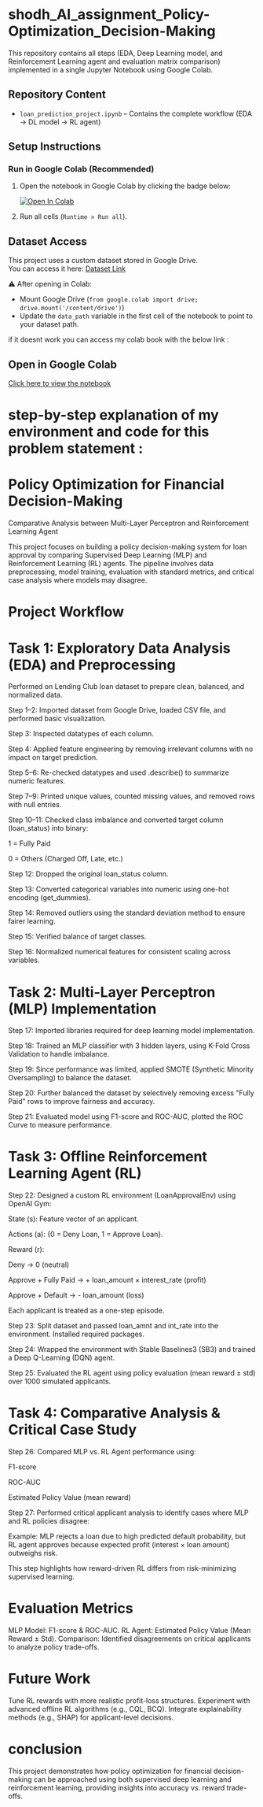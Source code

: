 # shodh_AI_assignment_Policy-Optimization_Decision-Making



This repository contains all steps (EDA, Deep Learning model, and Reinforcement Learning agent and evaluation matrix comparison) implemented in a single Jupyter Notebook using Google Colab.

##  Repository Content
- `loan_prediction_project.ipynb` – Contains the complete workflow (EDA → DL model → RL agent)

##  Setup Instructions

### Run in Google Colab (Recommended)
1. Open the notebook in Google Colab by clicking the badge below:  

   [![Open In Colab](https://colab.research.google.com/assets/colab-badge.svg)](https://colab.research.google.com/github/balujaldu/shodh_AI_assignment_Policy-Optimization_Decision-Making/blob/main/Policy_Optimization_for_Financial_Decision_Making_.ipynb)

2. Run all cells (`Runtime > Run all`).

## Dataset Access
This project uses a custom dataset stored in Google Drive.  
You can access it here: [Dataset Link](https://drive.google.com/file/d/19glLMndsUNvN2KLC0x23cwwibWiTOfD1/view?usp=sharing)

⚠️ After opening in Colab:
- Mount Google Drive (`from google.colab import drive; drive.mount('/content/drive')`)
- Update the `data_path` variable in the first cell of the notebook to point to your dataset path.

if it doesnt work you can access my colab book with the below link : 

## Open in Google Colab
[Click here to view the notebook](https://colab.research.google.com/drive/1J8vH1jdn84isUNe1YgGlKeb9TTOGCPQf?usp=sharing)

# step-by-step explanation of my environment and code for this problem statement :

# Policy Optimization for Financial Decision-Making

Comparative Analysis between Multi-Layer Perceptron and Reinforcement Learning Agent

This project focuses on building a policy decision-making system for loan approval by comparing Supervised Deep Learning (MLP) and Reinforcement Learning (RL) agents. The pipeline involves data preprocessing, model training, evaluation with standard metrics, and critical case analysis where models may disagree.

 # Project Workflow
 
# Task 1: Exploratory Data Analysis (EDA) and Preprocessing

Performed on Lending Club loan dataset to prepare clean, balanced, and normalized data.

Step 1–2: Imported dataset from Google Drive, loaded CSV file, and performed basic visualization.

Step 3: Inspected datatypes of each column.

Step 4: Applied feature engineering by removing irrelevant columns with no impact on target prediction.

Step 5–6: Re-checked datatypes and used .describe() to summarize numeric features.

Step 7–9: Printed unique values, counted missing values, and removed rows with null entries.

Step 10–11: Checked class imbalance and converted target column (loan_status) into binary:

1 = Fully Paid

0 = Others (Charged Off, Late, etc.)

Step 12: Dropped the original loan_status column.

Step 13: Converted categorical variables into numeric using one-hot encoding (get_dummies).

Step 14: Removed outliers using the standard deviation method to ensure fairer learning.

Step 15: Verified balance of target classes.

Step 16: Normalized numerical features for consistent scaling across variables.

# Task 2: Multi-Layer Perceptron (MLP) Implementation

Step 17: Imported libraries required for deep learning model implementation.

Step 18: Trained an MLP classifier with 3 hidden layers, using K-Fold Cross Validation to handle imbalance.

Step 19: Since performance was limited, applied SMOTE (Synthetic Minority Oversampling) to balance the dataset.

Step 20: Further balanced the dataset by selectively removing excess "Fully Paid" rows to improve fairness and accuracy.

Step 21: Evaluated model using F1-score and ROC-AUC, plotted the ROC Curve to measure performance.

# Task 3: Offline Reinforcement Learning Agent (RL)

Step 22: Designed a custom RL environment (LoanApprovalEnv) using OpenAI Gym:

State (s): Feature vector of an applicant.

Actions (a): {0 = Deny Loan, 1 = Approve Loan}.

Reward (r):

Deny → 0 (neutral)

Approve + Fully Paid → + loan_amount × interest_rate (profit)

Approve + Default → - loan_amount (loss)

Each applicant is treated as a one-step episode.

Step 23: Split dataset and passed loan_amnt and int_rate into the environment. Installed required packages.

Step 24: Wrapped the environment with Stable Baselines3 (SB3) and trained a Deep Q-Learning (DQN) agent.

Step 25: Evaluated the RL agent using policy evaluation (mean reward ± std) over 1000 simulated applicants.

# Task 4: Comparative Analysis & Critical Case Study

Step 26: Compared MLP vs. RL Agent performance using:

F1-score

ROC-AUC

Estimated Policy Value (mean reward)

Step 27: Performed critical applicant analysis to identify cases where MLP and RL policies disagree:

Example: MLP rejects a loan due to high predicted default probability, but RL agent approves because expected profit (interest × loan amount) outweighs risk.

This step highlights how reward-driven RL differs from risk-minimizing supervised learning.





# Evaluation Metrics

MLP Model: F1-score & ROC-AUC.
RL Agent: Estimated Policy Value (Mean Reward ± Std).
Comparison: Identified disagreements on critical applicants to analyze policy trade-offs.


# Future Work

Tune RL rewards with more realistic profit-loss structures.
Experiment with advanced offline RL algorithms (e.g., CQL, BCQ).
Integrate explainability methods (e.g., SHAP) for applicant-level decisions.

# conclusion
This project demonstrates how policy optimization for financial decision-making can be approached using both supervised deep learning and reinforcement learning, providing insights into accuracy vs. reward trade-offs.



